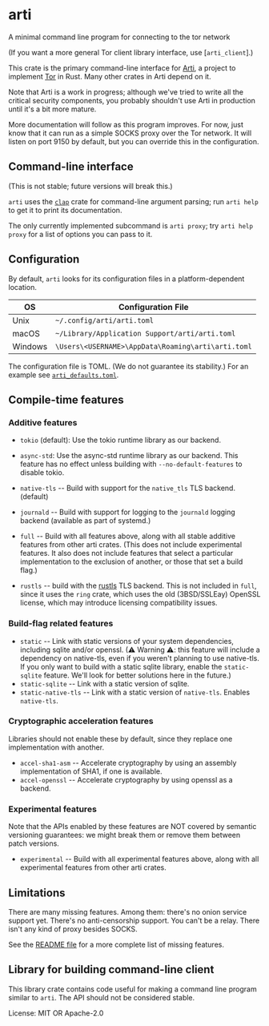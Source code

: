 # arti

A minimal command line program for connecting to the tor network

(If you want a more general Tor client library interface, use
[`arti_client`].)

This crate is the primary command-line interface for
[Arti](https://gitlab.torproject.org/tpo/core/arti/), a project to implement
[Tor](https://www.torproject.org/) in Rust. Many other crates in Arti depend
on it.

Note that Arti is a work in progress; although we've tried to write all the
critical security components, you probably shouldn't use Arti in production
until it's a bit more mature.

More documentation will follow as this program improves.  For now, just know
that it can run as a simple SOCKS proxy over the Tor network. It will listen
on port 9150 by default, but you can override this in the configuration.

## Command-line interface

(This is not stable; future versions will break this.)

`arti` uses the [`clap`](https://docs.rs/clap/) crate for command-line
argument parsing; run `arti help` to get it to print its documentation.

The only currently implemented subcommand is `arti proxy`; try `arti help
proxy` for a list of options you can pass to it.

## Configuration

By default, `arti` looks for its configuration files in a platform-dependent
location.

| OS      | Configuration File                                 |
|---------|----------------------------------------------------|
| Unix    | `~/.config/arti/arti.toml`                         |
| macOS   | `~/Library/Application Support/arti/arti.toml`     |
| Windows | `\Users\<USERNAME>\AppData\Roaming\arti\arti.toml` |

The configuration file is TOML.  (We do not guarantee its stability.) For an
example see [`arti_defaults.toml`](./arti_defaults.toml).

## Compile-time features

### Additive features

* `tokio` (default): Use the tokio runtime library as our backend.
* `async-std`: Use the async-std runtime library as our backend. This
  feature has no effect unless building with `--no-default-features` to
  disable tokio.
* `native-tls` -- Build with support for the `native_tls` TLS backend.
  (default)
* `journald` -- Build with support for logging to the `journald` logging
  backend (available as part of systemd.)

* `full` -- Build with all features above, along with all stable additive
  features from other arti crates.  (This does not include experimental
  features. It also does not include features that select a particular
  implementation to the exclusion of another, or those that set a build
  flag.)

* `rustls` -- build with the [rustls](https://github.com/rustls/rustls)
  TLS backend.  This is not included in `full`, since it uses the
  `ring` crate, which uses the old (3BSD/SSLEay) OpenSSL license, which may
  introduce licensing compatibility issues.

### Build-flag related features

* `static` -- Link with static versions of your system dependencies,
  including sqlite and/or openssl.  (⚠ Warning ⚠: this feature will include
  a dependency on native-tls, even if you weren't planning to use
  native-tls.  If you only want to build with a static sqlite library,
  enable the `static-sqlite` feature.  We'll look for better solutions here
  in the future.)
* `static-sqlite` -- Link with a static version of sqlite.
* `static-native-tls` -- Link with a static version of `native-tls`. Enables
  `native-tls`.

### Cryptographic acceleration features

Libraries should not enable these by default, since they replace one
implementation with another.

* `accel-sha1-asm` -- Accelerate cryptography by using an assembly
  implementation of SHA1, if one is available.
* `accel-openssl` -- Accelerate cryptography by using openssl as a backend.

### Experimental features

 Note that the APIs enabled by these features are NOT covered by semantic
 versioning guarantees: we might break them or remove them between patch
 versions.

* `experimental` -- Build with all experimental features above, along with
  all experimental features from other arti crates.

## Limitations

There are many missing features.  Among them: there's no onion service
support yet. There's no anti-censorship support.  You can't be a relay.
There isn't any kind of proxy besides SOCKS.

See the [README
file](https://gitlab.torproject.org/tpo/core/arti/-/blob/main/README.md) for
a more complete list of missing features.

## Library for building command-line client

This library crate contains code useful for making a command line program
similar to `arti`. The API should not be considered stable.

License: MIT OR Apache-2.0
